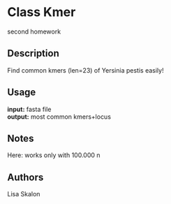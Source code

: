 # Class Kmer
second homework

## Description
Find common kmers (len=23) of Yersinia pestis easily!

## Usage
**input:** fasta file  
**output:** most common kmers+locus

## Notes
Here: works only with 100.000 n

## Authors
Lisa Skalon

  

